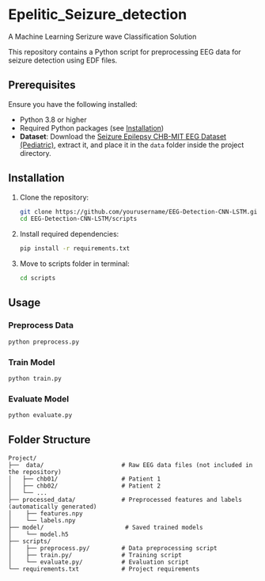 # Epelitic_Seizure_detection
A Machine Learning Serizure wave Classification Solution 

This repository contains a Python script for preprocessing EEG data for seizure detection using EDF files.

## Prerequisites

Ensure you have the following installed:

- Python 3.8 or higher
- Required Python packages (see [Installation](#installation))
- **Dataset**: Download the [Seizure Epilepsy CHB-MIT EEG Dataset (Pediatric)](https://www.kaggle.com/datasets/abhishekinnvonix/seizure-epilepcy-chb-mit-eeg-dataset-pediatric), extract it, and place it in the `data` folder inside the project directory.


## Installation

1. Clone the repository:
   ```bash
   git clone https://github.com/yourusername/EEG-Detection-CNN-LSTM.git
   cd EEG-Detection-CNN-LSTM/scripts
   ``` 

2. Install required dependencies:
   ```bash
   pip install -r requirements.txt
   ``` 
3. Move to scripts folder in terminal:
   ```bash
   cd scripts
   ``` 
## Usage

### Preprocess Data
   ```bash
   python preprocess.py
   ``` 

### Train Model
   ```bash
   python train.py
   ``` 
### Evaluate Model
   ```bash
   python evaluate.py
   ``` 

## Folder Structure

```
Project/
├──  data/                      # Raw EEG data files (not included in the repository)
│   ├── chb01/                  # Patient 1
│   ├── chb02/                  # Patient 2
│   └── ...                    
├── processed_data/             # Preprocessed features and labels (automatically generated)
│    ├── features.npy 
│    └── labels.npy              
├── model/                       # Saved trained models
│    └── model.h5  
├── scripts/
│    ├── preprocess.py/         # Data preprocessing script
│    ├── train.py/              # Training script
│    └── evaluate.py/           # Evaluation script  
└── requirements.txt            # Project requirements
```